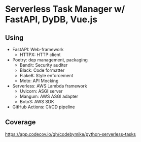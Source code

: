 # Serverless Task Manager w/ FastAPI, DyDB, Vue.js

## Using
- FastAPI: Web-framework
    - HTTPX: HTTP client
- Poetry: dep management, packaging
    - Bandit: Security auditer
    - Black: Code formatter
    - Flake8: Style enforcement
    - Moto: API Mocking
- Serverless: AWS Lambda framework
    - Uvicorn: ASGI server
    - Mangum: AWS ASGI adapter
    - Boto3: AWS SDK
- GitHub Actions: CI/CD pipeline


## Coverage
https://app.codecov.io/gh/codebymike/python-serverless-tasks